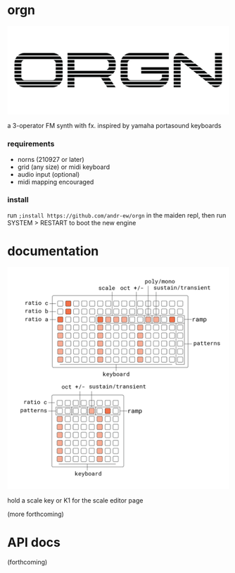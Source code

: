 # orgn

![orgn logo](lib/doc/logo-01.png)


a 3-operator FM synth with fx. inspired by yamaha portasound keyboards


### requirements

- norns (210927 or later)
- grid (any size) or midi keyboard
- audio input (optional)
- midi mapping encouraged

### install

run `;install https://github.com/andr-ew/orgn` in the maiden repl, then run SYSTEM > RESTART to boot the new engine

# documentation

![orgn grid docs](lib/doc/orgn.png)

hold a scale key or K1 for the scale editor page

(more forthcoming)

# API docs

(forthcoming)
